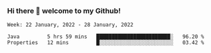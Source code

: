 ### Hi there 👋 welcome to my Github! 

<!--START_SECTION:waka-->
```text
Week: 22 January, 2022 - 28 January, 2022

Java         5 hrs 59 mins   ████████████████████████░   96.20 % 
Properties   12 mins         █░░░░░░░░░░░░░░░░░░░░░░░░   03.42 % 
```
<!--END_SECTION:waka-->
